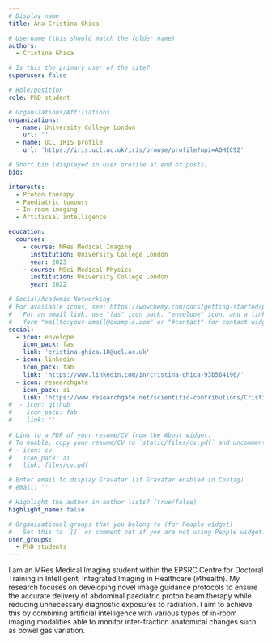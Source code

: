 ```yaml
---
# Display name
title: Ana-Cristina Ghica

# Username (this should match the folder name)
authors:
  - Cristina Ghica

# Is this the primary user of the site?
superuser: false

# Role/position
role: PhD student

# Organizations/Affiliations
organizations:
  - name: University College London
    url: ''
  - name: UCL IRIS profile
    url: 'https://iris.ucl.ac.uk/iris/browse/profile?upi=AGHIC92'

# Short bio (displayed in user profile at end of posts)
bio: 

interests:
  - Proton therapy
  - Paediatric tumours
  - In-room imaging
  - Artificial intelligence

education:
  courses:
    - course: MRes Medical Imaging
      institution: University College London
      year: 2023
    - course: MSci Medical Physics
      institution: University College London
      year: 2022

# Social/Academic Networking
# For available icons, see: https://wowchemy.com/docs/getting-started/page-builder/#icons
#   For an email link, use "fas" icon pack, "envelope" icon, and a link in the
#   form "mailto:your-email@example.com" or "#contact" for contact widget.
social:
  - icon: envelope
    icon_pack: fas
    link: 'cristina.ghica.18@ucl.ac.uk'
  - icon: linkedin
    icon_pack: fab
    link: 'https://www.linkedin.com/in/cristina-ghica-93b564190/'
  - icon: researchgate
    icon_pack: ai
    link: 'https://www.researchgate.net/scientific-contributions/Cristina-Ghica-2236367111'
#  - icon: github
#    icon_pack: fab
#    link: ''
    
# Link to a PDF of your resume/CV from the About widget.
# To enable, copy your resume/CV to `static/files/cv.pdf` and uncomment the lines below.
# - icon: cv
#   icon_pack: ai
#   link: files/cv.pdf

# Enter email to display Gravatar (if Gravatar enabled in Config)
# email: ''

# Highlight the author in author lists? (true/false)
highlight_name: false

# Organizational groups that you belong to (for People widget)
#   Set this to `[]` or comment out if you are not using People widget.
user_groups:
  - PhD students
---
```


I am an MRes Medical Imaging student within the EPSRC Centre for Doctoral Training in Intelligent, Integrated Imaging in Healthcare (i4health). My research focuses on developing novel image guidance protocols to ensure the accurate delivery of abdominal paediatric proton beam therapy while reducing unnecessary diagnostic exposures to radiation. I aim to achieve this by combining artificial intelligence with various types of in-room imaging modalities able to monitor inter-fraction anatomical changes such as bowel gas variation.
